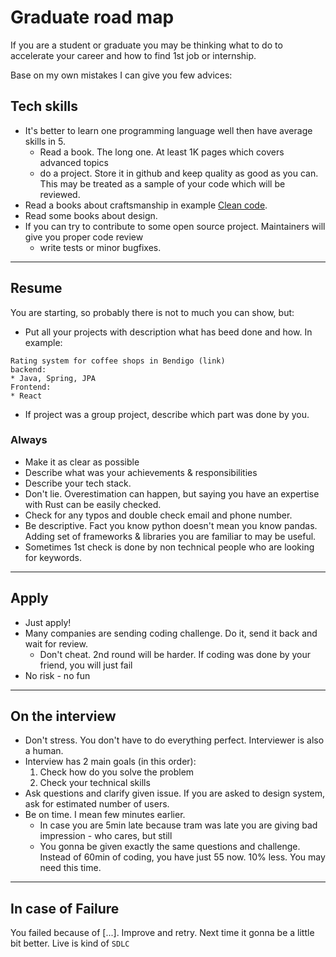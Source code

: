 # Graduate road map

If you are a student or graduate you may be thinking what to do to accelerate your career and how to find 1st job or internship.

Base on my own mistakes I can give you few advices:

## Tech skills

* It's better to learn one programming language well then have average skills in 5.
  * Read a book. The long one. At least 1K pages which covers advanced topics
  * do a project. Store it in github and keep quality as good as you can. This may be treated as a sample of your code which will be reviewed.
* Read a books about craftsmanship in example [Clean code](https://www.oreilly.com/library/view/clean-code-a/9780136083238/). 
* Read some books about design.
* If you can try to contribute to some open source project. Maintainers will give you proper code review
  * write tests or minor bugfixes.

---

## Resume
You are starting, so probably there is not to much you can show, but:

* Put all your projects with description what has beed done and how. In example:
```
Rating system for coffee shops in Bendigo (link)
backend:
* Java, Spring, JPA
Frontend:
* React
```
* If project was a group project, describe which part was done by you.

### Always

* Make it as clear as possible
* Describe what was your achievements & responsibilities
* Describe your tech stack.
* Don't lie. Overestimation can happen, but saying you have an expertise with Rust can be easily checked.
* Check for any typos and double check email and phone number.
* Be descriptive. Fact you know python doesn't mean you know pandas. Adding set of frameworks & libraries you are familiar to may be useful.
* Sometimes 1st check is done by non technical people who are looking for keywords.

---

## Apply

* Just apply!
* Many companies are sending coding challenge. Do it, send it back and wait for review.
  * Don't cheat. 2nd round will be harder. If coding was done by your friend, you will just fail
* No risk - no fun

---

## On the interview

* Don't stress. You don't have to do everything perfect. Interviewer is also a human.
* Interview has 2 main goals (in this order):
  1. Check how do you solve the problem
  2. Check your technical skills
* Ask questions and clarify given issue. If you are asked to design system, ask for estimated number of users.
* Be on time. I mean few minutes earlier.
  * In case you are 5min late because tram was late you are giving bad impression - who cares, but still
  * You gonna be given exactly the same questions and challenge. Instead of 60min of coding, you have just 55 now. 10% less. You may need this time.

---

## In case of Failure

You failed because of [...]. Improve and retry. Next time it gonna be a little bit better. Live is kind of `SDLC`
